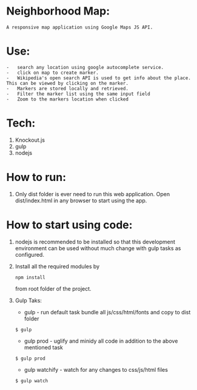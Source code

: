 Neighborhood Map:
=================
    A responsive map application using Google Maps JS API.

Use:
======
    -   search any location using google autocomplete service.
    -   click on map to create marker.
    -   Wikipedia's open search API is used to get info about the place. This can be viewed by clicking on the marker.
    -   Markers are stored locally and retrieved.
    -   Filter the marker list using the same input field
    -   Zoom to the markers location when clicked
Tech:
=============
1. Knockout.js
2. gulp
3. nodejs

How to run:
===========
1. Only dist folder is ever need to run this web application. Open dist/index.html in any browser to start using the app.

How to start using code:
========================
1. nodejs is recommended to be installed so that this development environment can be used without much change with gulp tasks as configured.
2. Install all the required modules by 
    ``````````
    npm install 
    ```````````
    from root folder of the project.

3. Gulp Taks:
    *   gulp - run default task bundle all js/css/html/fonts and copy to dist folder
    `````````
    $ gulp
    `````````
    *   gulp prod - uglify and minidy all code in addition to the above mentioned task
    `````
    $ gulp prod
    `````
    *   gulp watchify - watch for any changes to css/js/html files 
    `````
    $ gulp watch
    `````
    